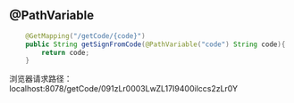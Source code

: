 


## 

## @PathVariable

```java
    @GetMapping("/getCode/{code}")
    public String getSignFromCode(@PathVariable("code") String code){
        return code;
    }
```

浏览器请求路径：localhost:8078/getCode/091zLr0003LwZL17I9400ilccs2zLr0Y

